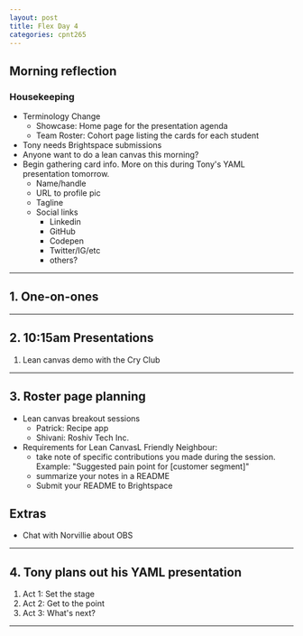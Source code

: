 ```yaml
---
layout: post
title: Flex Day 4
categories: cpnt265
---
```


## Morning reflection
### Housekeeping
- Terminology Change
  - Showcase: Home page for the presentation agenda
  - Team Roster: Cohort page listing the cards for each student
- Tony needs Brightspace submissions
- Anyone want to do a lean canvas this morning?
- Begin gathering card info. More on this during Tony's YAML presentation tomorrow.
    - Name/handle
    - URL to profile pic
    - Tagline
    - Social links
        - Linkedin
        - GitHub
        - Codepen
        - Twitter/IG/etc
        - others?

---

## 1. One-on-ones

---

## 2. 10:15am Presentations
1. Lean canvas demo with the Cry Club

---

## 3. Roster page planning
- Lean canvas breakout sessions
    - Patrick: Recipe app
    - Shivani: Roshiv Tech Inc.
- Requirements for Lean CanvasL Friendly Neighbour:
    - take note of specific contributions you made during the session. Example: "Suggested pain point for [customer segment]"
    - summarize your notes in a README
    - Submit your README to Brightspace

## Extras
- Chat with Norvillie about OBS

---

## 4. Tony plans out his YAML presentation
1. Act 1: Set the stage
2. Act 2: Get to the point
3. Act 3: What's next?

---